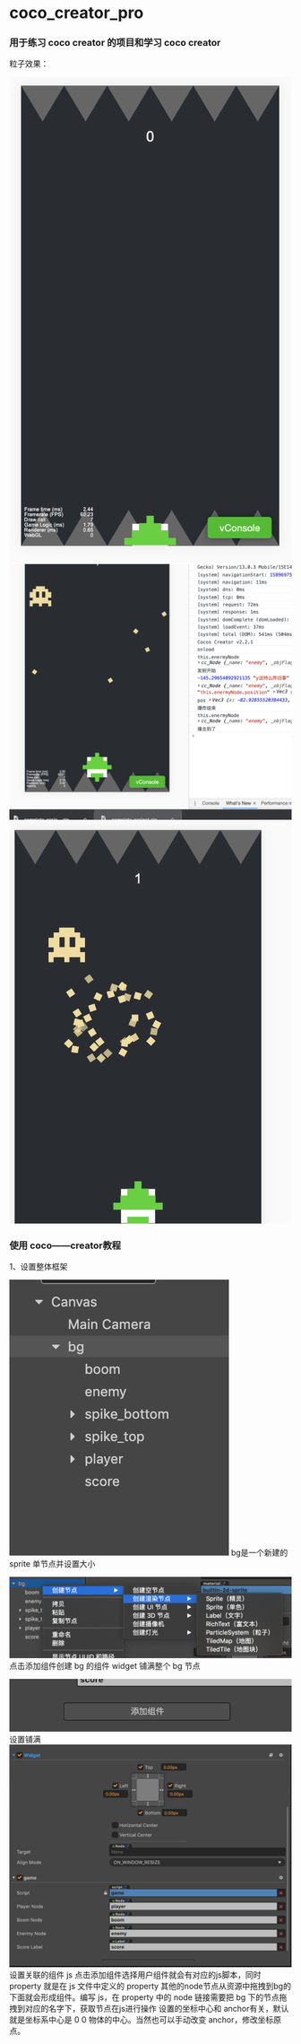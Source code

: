 # coco_creator_pro
### 用于练习 coco creator 的项目和学习 coco creator
粒子效果：

![](https://github.com/someOneJYB/coco_creator_pro/raw/master/desc/1.png)
![](https://github.com/someOneJYB/coco_creator_pro/raw/master/desc/2.png)
![](https://github.com/someOneJYB/coco_creator_pro/raw/master/desc/3.png)
### 使用 coco——creator教程
1、设置整体框架

![](https://github.com/someOneJYB/coco_creator_pro/raw/master/desc/4.png)
bg是一个新建的 sprite 单节点并设置大小

![](https://github.com/someOneJYB/coco_creator_pro/raw/master/desc/5.png)
点击添加组件创建 bg 的组件 widget 铺满整个 bg 节点

![](https://github.com/someOneJYB/coco_creator_pro/raw/master/desc/6.png)
设置铺满
![](https://github.com/someOneJYB/coco_creator_pro/raw/master/desc/7.png)
设置关联的组件 js 点击添加组件选择用户组件就会有对应的js脚本，同时 property 就是在 js 文件中定义的 property
其他的node节点从资源中拖拽到bg的下面就会形成组件。编写 js，在 property 中的 node 链接需要把 bg 下的节点拖拽到对应的名字下，获取节点在js进行操作
设置的坐标中心和 anchor有关，默认就是坐标系中心是 0 0 物体的中心。当然也可以手动改变 anchor，修改坐标原点。
